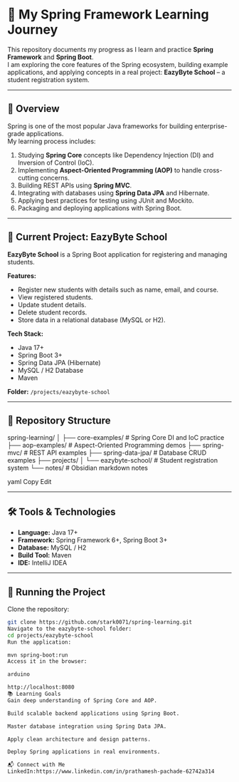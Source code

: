 # 🌱 My Spring Framework Learning Journey

This repository documents my progress as I learn and practice **Spring Framework** and **Spring Boot**.  
I am exploring the core features of the Spring ecosystem, building example applications, and applying concepts in a real project: **EazyByte School** – a student registration system.

---

## 📖 Overview

Spring is one of the most popular Java frameworks for building enterprise-grade applications.  
My learning process includes:
1. Studying **Spring Core** concepts like Dependency Injection (DI) and Inversion of Control (IoC).
2. Implementing **Aspect-Oriented Programming (AOP)** to handle cross-cutting concerns.
3. Building REST APIs using **Spring MVC**.
4. Integrating with databases using **Spring Data JPA** and Hibernate.
5. Applying best practices for testing using JUnit and Mockito.
6. Packaging and deploying applications with Spring Boot.

---

## 📌 Current Project: EazyByte School
**EazyByte School** is a Spring Boot application for registering and managing students.  

**Features:**
- Register new students with details such as name, email, and course.
- View registered students.
- Update student details.
- Delete student records.
- Store data in a relational database (MySQL or H2).

**Tech Stack:**
- Java 17+
- Spring Boot 3+
- Spring Data JPA (Hibernate)
- MySQL / H2 Database
- Maven

**Folder:** `/projects/eazybyte-school`

---

## 📂 Repository Structure
spring-learning/
│
├── core-examples/ # Spring Core DI and IoC practice
├── aop-examples/ # Aspect-Oriented Programming demos
├── spring-mvc/ # REST API examples
├── spring-data-jpa/ # Database CRUD examples
├── projects/
│ └── eazybyte-school/ # Student registration system
└── notes/ # Obsidian markdown notes

yaml
Copy
Edit

---

## 🛠️ Tools & Technologies
- **Language:** Java 17+
- **Framework:** Spring Framework 6+, Spring Boot 3+
- **Database:** MySQL / H2
- **Build Tool:** Maven
- **IDE:** IntelliJ IDEA

---

## 🚀 Running the Project

Clone the repository:
```bash
git clone https://github.com/stark0071/spring-learning.git
Navigate to the eazybyte-school folder:
cd projects/eazybyte-school
Run the application:

mvn spring-boot:run
Access it in the browser:

arduino

http://localhost:8080
📚 Learning Goals
Gain deep understanding of Spring Core and AOP.

Build scalable backend applications using Spring Boot.

Master database integration using Spring Data JPA.

Apply clean architecture and design patterns.

Deploy Spring applications in real environments.

📬 Connect with Me
LinkedIn:https://www.linkedin.com/in/prathamesh-pachade-62742a314


